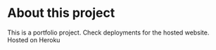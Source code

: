 # About this project
This is a portfolio project. Check deployments for the hosted website.
Hosted on Heroku

